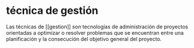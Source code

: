 # técnica de gestión
Las técnicas de [[gestion]] son tecnologías de administración de proyectos orientadas a optimizar o resolver problemas que se encuentran entre una planificación y la consecución del objetivo general del proyecto.